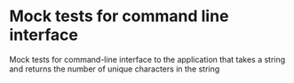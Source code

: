 # Mock tests for command line interface
Mock tests for command-line interface to the application that takes a string and returns the number of unique characters in the string
